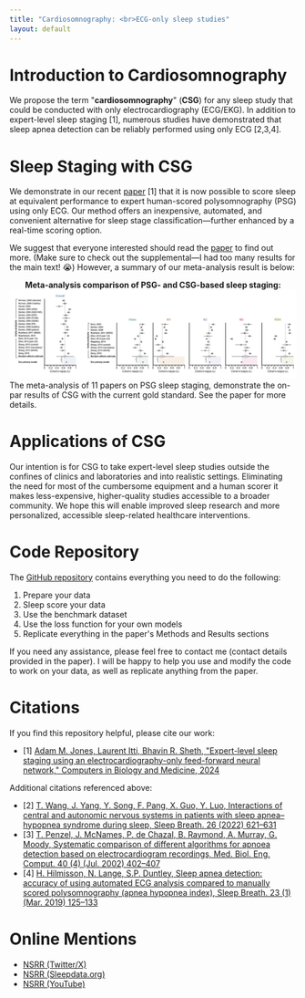 ```yaml
---
title: "Cardiosomnography: <br>ECG-only sleep studies"
layout: default
---
```


# Introduction to Cardiosomnography

We propose the term "**cardiosomnography**" (**CSG**) for any sleep study that could be conducted with only electrocardiography (ECG/EKG). In addition to expert-level sleep staging [1], numerous studies have demonstrated that sleep apnea detection can be reliably performed using only ECG [2,3,4].

# Sleep Staging with CSG

We demonstrate in our recent [paper](<https://authors.elsevier.com/a/1j58I2OYd7gUK>) [1] that it is now possible to score sleep at equivalent performance to expert human-scored polysomnography (PSG) using only ECG. Our method offers an inexpensive, automated, and convenient alternative for sleep stage classification—further enhanced by a real-time scoring option.

We suggest that everyone interested should read the [paper](<https://authors.elsevier.com/a/1j58I2OYd7gUK>) to find out more. (Make sure to check out the supplemental—I had too many results for the main text! 😭) However, a summary of our meta-analysis result is below:

<div style="text-align: center;">
<b>Meta-analysis comparison of PSG- and CSG-based sleep staging:</b>
<img src="assets/meta-analysis.png" alt="">
</div>
The meta-analysis of 11 papers on PSG sleep staging, demonstrate the on-par results of CSG with the current gold standard. See the paper for more details.

# Applications of CSG

Our intention is for CSG to take expert-level sleep studies outside the confines of clinics and laboratories and into realistic settings. Eliminating the need for most of the cumbersome equipment and a human scorer it makes less-expensive, higher-quality studies accessible to a broader community. We hope this will enable improved sleep research and more personalized, accessible sleep-related healthcare interventions.

# Code Repository

The [GitHub repository](https://github.com/adammj/ecg-sleep-staging) contains everything you need to do the following:

1. Prepare your data
2. Sleep score your data
3. Use the benchmark dataset
4. Use the loss function for your own models
5. Replicate everything in the paper's Methods and Results sections

If you need any assistance, please feel free to contact me (contact details provided in the paper). I will be happy to help you use and modify the code to work on your data, as well as replicate anything from the paper.

# Citations

If you find this repository helpful, please cite our work:

- [1] [Adam M. Jones, Laurent Itti, Bhavin R. Sheth, "Expert-level sleep staging using an electrocardiography-only feed-forward neural network," Computers in Biology and Medicine, 2024](<https://authors.elsevier.com/a/1j58I2OYd7gUK>)

Additional citations referenced above:

- [2] [T. Wang, J. Yang, Y. Song, F. Pang, X. Guo, Y. Luo, Interactions of central and autonomic nervous systems in patients with sleep apnea–hypopnea syndrome during sleep, Sleep Breath. 26 (2022) 621–631](<https://doi.org/10.1007/s11325021-02429-6>)
- [3] [T. Penzel, J. McNames, P. de Chazal, B. Raymond, A. Murray, G. Moody, Systematic comparison of different algorithms for apnoea detection based on electrocardiogram recordings, Med. Biol. Eng. Comput. 40 (4) (Jul. 2002) 402–407](<https://doi.org/10.1007/bf02345072>)
- [4] [H. Hilmisson, N. Lange, S.P. Duntley, Sleep apnea detection: accuracy of using automated ECG analysis compared to manually scored polysomnography (apnea hypopnea index), Sleep Breath. 23 (1) (Mar. 2019) 125–133](<http://doi.org/10.1007/s11325-018-1672-0>)

# Online Mentions

- [NSRR (Twitter/X)](<https://x.com/sleepdatansrr/status/1805564095875498136?s=46>)
- [NSRR (Sleepdata.org)](<https://sleepdata.org/blog/2024/06/expert-level-sleep-staging-using-an-electrocardiography-only-feed-forward-neural-network>)
- [NSRR (YouTube)](<https://youtu.be/qRTqVaaiX6s>)